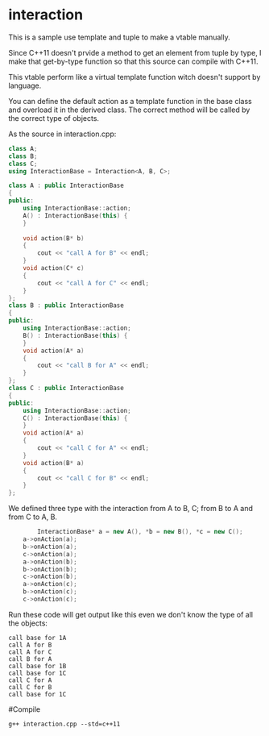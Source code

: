 # interaction
This is a sample use template and tuple to make a vtable manually.

Since C++11 doesn't prvide a method to get an element from tuple by type,
I make that get-by-type function so that this source can compile with C++11.

This vtable perform like a virtual template function witch doesn't support by language.

You can define the default action as a template function in the base class
and overload it in the derived class.
The correct method will be called by the correct type of objects.

As the source in interaction.cpp:
```C++
class A;
class B;
class C;
using InteractionBase = Interaction<A, B, C>;

class A : public InteractionBase
{
public:
    using InteractionBase::action;
    A() : InteractionBase(this) {
    }
    
    void action(B* b)
    {
        cout << "call A for B" << endl;
    }
    void action(C* c)
    {
        cout << "call A for C" << endl;
    }
};
class B : public InteractionBase
{
public:
    using InteractionBase::action;
    B() : InteractionBase(this) {
    }
    void action(A* a)
    {
        cout << "call B for A" << endl;
    }
};
class C : public InteractionBase
{
public:
    using InteractionBase::action;
    C() : InteractionBase(this) {
    }
    void action(A* a)
    {
        cout << "call C for A" << endl;
    }
    void action(B* a)
    {
        cout << "call C for B" << endl;
    }
};
```
We defined three type with the interaction from A to B, C; from B to A and from C to A, B.
```C++
        InteractionBase* a = new A(), *b = new B(), *c = new C();
    a->onAction(a);
    b->onAction(a);
    c->onAction(a);
    a->onAction(b);
    b->onAction(b);
    c->onAction(b);
    a->onAction(c);
    b->onAction(c);
    c->onAction(c);
```
Run these code will get output like this even we don't know the type of all the objects:
```
call base for 1A
call A for B
call A for C
call B for A
call base for 1B
call base for 1C
call C for A
call C for B
call base for 1C
```
#Compile
```
g++ interaction.cpp --std=c++11
